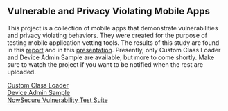 ## Vulnerable and Privacy Violating Mobile Apps

This project is a collection of mobile apps that demonstrate vulnerabilities and privacy violating behaviors.  They were created for the purpose of testing mobile application vetting tools.  The results of this study are found in this [report](https://github.com/mitre/vulnerable-mobile-apps/raw/master/analyzing-effectiveness-mobile-app-vetting-tools.pdf) and in this [presentation](https://github.com/mitre/vulnerable-mobile-apps/raw/master/assessing-and-improving-mobile-app-security-presentation.pdf).  Presently, only Custom Class Loader and Device Admin Sample are available, but more to come shortly.  Make sure to watch the project if you want to be notified when the rest are uploaded.

[Custom Class Loader](https://github.com/mpeck12/custom-class-loader)  
[Device Admin Sample](https://github.com/mitre/device-admin-sample)  
[NowSecure Vulnerability Test Suite](https://github.com/nowsecure/android-vts)  

